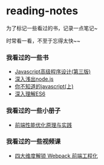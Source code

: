 # reading-notes
为了标记一些看过的书，记录一点笔记~

时常看一看，不至于忘得太快~~

### 我看过的一些书
- [Javascript高级程序设计(第三版)](https://github.com/xblcity/reading-notes/blob/master/books/professional-javascript.md)
- [深入浅出node.js](https://github.com/xblcity/reading-notes/blob/master/books/node.md)
- [你不知道的javascript(上)]()
- [深入理解ES6](https://github.com/xblcity/reading-notes/blob/master/books/understanding-es6.md)

### 我看过的一些小册子
- [前端性能优化原理与实践](https://github.com/xblcity/reading-notes/blob/master/booklet/optimize-performance.md)

### 我看过的一些视频课
- [四大维度解锁 Webpack 前端工程化](https://github.com/xblcity/reading-notes/blob/master/video_courses/webpack.md)
